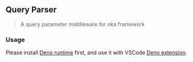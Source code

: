 ## Query Parser

> A query parameter middleware for oka framework

### Usage 

Please install [Deno runtime](https://deno.land/) first, and use it with VSCode [Deno extension](https://marketplace.visualstudio.com/items?itemName=axetroy.vscode-deno).

```

```

